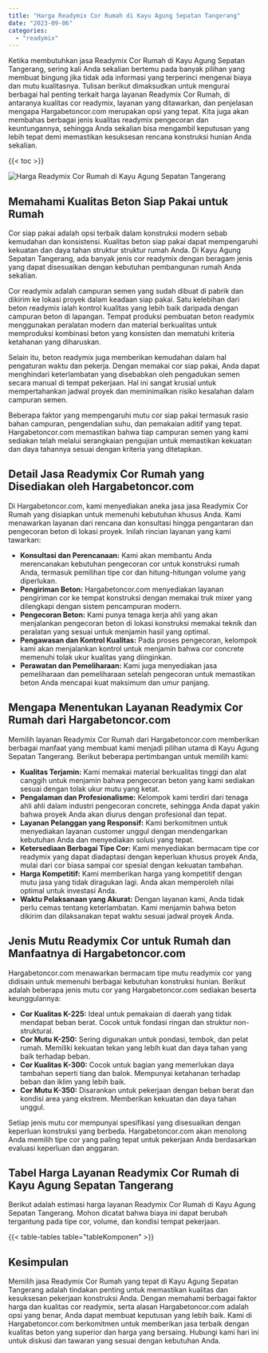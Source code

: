 ```yaml
---
title: "Harga Readymix Cor Rumah di Kayu Agung Sepatan Tangerang"
date: "2023-09-06"
categories: 
  - "readymix"
---
```



Ketika membutuhkan jasa Readymix Cor Rumah di Kayu Agung Sepatan Tangerang, sering kali Anda sekalian bertemu pada banyak pilihan yang membuat bingung jika tidak ada informasi yang terperinci mengenai biaya dan mutu kualitasnya. Tulisan berikut dimaksudkan untuk mengurai berbagai hal penting terkait harga layanan Readymix Cor Rumah, di antaranya kualitas cor readymix, layanan yang ditawarkan, dan penjelasan mengapa Hargabetoncor.com merupakan opsi yang tepat. Kita juga akan membahas berbagai jenis kualitas readymix pengecoran dan keuntungannya, sehingga Anda sekalian bisa mengambil keputusan yang lebih tepat demi memastikan kesuksesan rencana konstruksi hunian Anda sekalian.

{{< toc >}}

![Harga Readymix Cor Rumah di Kayu Agung Sepatan Tangerang](https://hargareadymixid.github.io/hbc/readymix-hbc%20(34).png)

## Memahami Kualitas Beton Siap Pakai untuk Rumah

Cor siap pakai adalah opsi terbaik dalam konstruksi modern sebab kemudahan dan konsistensi. Kualitas beton siap pakai dapat mempengaruhi kekuatan dan daya tahan struktur struktur rumah Anda. Di Kayu Agung Sepatan Tangerang, ada banyak jenis cor readymix dengan beragam jenis yang dapat disesuaikan dengan kebutuhan pembangunan rumah Anda sekalian.

Cor readymix adalah campuran semen yang sudah dibuat di pabrik dan dikirim ke lokasi proyek dalam keadaan siap pakai. Satu kelebihan dari beton readymix ialah kontrol kualitas yang lebih baik daripada dengan campuran beton di lapangan. Tempat produksi pembuatan beton readymix menggunakan peralatan modern dan material berkualitas untuk memproduksi kombinasi beton yang konsisten dan mematuhi kriteria ketahanan yang diharuskan.

Selain itu, beton readymix juga memberikan kemudahan dalam hal pengaturan waktu dan pekerja. Dengan memakai cor siap pakai, Anda dapat menghindari keterlambatan yang disebabkan oleh pengadukan semen secara manual di tempat pekerjaan. Hal ini sangat krusial untuk mempertahankan jadwal proyek dan meminimalkan risiko kesalahan dalam campuran semen.

Beberapa faktor yang mempengaruhi mutu cor siap pakai termasuk rasio bahan campuran, pengendalian suhu, dan pemakaian aditif yang tepat. Hargabetoncor.com memastikan bahwa tiap campuran semen yang kami sediakan telah melalui serangkaian pengujian untuk memastikan kekuatan dan daya tahannya sesuai dengan kriteria yang ditetapkan.

## Detail Jasa Readymix Cor Rumah yang Disediakan oleh Hargabetoncor.com

Di Hargabetoncor.com, kami menyediakan aneka jasa jasa Readymix Cor Rumah yang disiapkan untuk memenuhi kebutuhan khusus Anda. Kami menawarkan layanan dari rencana dan konsultasi hingga pengantaran dan pengecoran beton di lokasi proyek. Inilah rincian layanan yang kami tawarkan:

- **Konsultasi dan Perencanaan:** Kami akan membantu Anda merencanakan kebutuhan pengecoran cor untuk konstruksi rumah Anda, termasuk pemilihan tipe cor dan hitung-hitungan volume yang diperlukan.
- **Pengiriman Beton:** Hargabetoncor.com menyediakan layanan pengiriman cor ke tempat konstruksi dengan memakai truk mixer yang dilengkapi dengan sistem pencampuran modern.
- **Pengecoran Beton:** Kami punya tenaga kerja ahli yang akan menjalankan pengecoran beton di lokasi konstruksi memakai teknik dan peralatan yang sesuai untuk menjamin hasil yang optimal.
- **Pengawasan dan Kontrol Kualitas:** Pada proses pengecoran, kelompok kami akan menjalankan kontrol untuk menjamin bahwa cor concrete memenuhi tolak ukur kualitas yang diinginkan.
- **Perawatan dan Pemeliharaan:** Kami juga menyediakan jasa pemeliharaan dan pemeliharaan setelah pengecoran untuk memastikan beton Anda mencapai kuat maksimum dan umur panjang.

## Mengapa Menentukan Layanan Readymix Cor Rumah dari Hargabetoncor.com

Memilih layanan Readymix Cor Rumah dari Hargabetoncor.com memberikan berbagai manfaat yang membuat kami menjadi pilihan utama di Kayu Agung Sepatan Tangerang. Berikut beberapa pertimbangan untuk memilih kami:

- **Kualitas Terjamin:** Kami memakai material berkualitas tinggi dan alat canggih untuk menjamin bahwa pengecoran beton yang kami sediakan sesuai dengan tolak ukur mutu yang ketat.
- **Pengalaman dan Profesionalisme:** Kelompok kami terdiri dari tenaga ahli ahli dalam industri pengecoran concrete, sehingga Anda dapat yakin bahwa proyek Anda akan diurus dengan profesional dan tepat.
- **Layanan Pelanggan yang Responsif:** Kami berkomitmen untuk menyediakan layanan customer unggul dengan mendengarkan kebutuhan Anda dan menyediakan solusi yang tepat.
- **Ketersediaan Berbagai Tipe Cor:** Kami menyediakan bermacam tipe cor readymix yang dapat diadaptasi dengan keperluan khusus proyek Anda, mulai dari cor biasa sampai cor spesial dengan kekuatan tambahan.
- **Harga Kompetitif:** Kami memberikan harga yang kompetitif dengan mutu jasa yang tidak diragukan lagi. Anda akan memperoleh nilai optimal untuk investasi Anda.
- **Waktu Pelaksanaan yang Akurat:** Dengan layanan kami, Anda tidak perlu cemas tentang keterlambatan. Kami menjamin bahwa beton dikirim dan dilaksanakan tepat waktu sesuai jadwal proyek Anda.

## Jenis Mutu Readymix Cor untuk Rumah dan Manfaatnya di Hargabetoncor.com

Hargabetoncor.com menawarkan bermacam tipe mutu readymix cor yang didisain untuk memenuhi berbagai kebutuhan konstruksi hunian. Berikut adalah beberapa jenis mutu cor yang Hargabetoncor.com sediakan beserta keunggulannya:

- **Cor Kualitas K-225:** Ideal untuk pemakaian di daerah yang tidak mendapat beban berat. Cocok untuk fondasi ringan dan struktur non-struktural.
- **Cor Mutu K-250:** Sering digunakan untuk pondasi, tembok, dan pelat rumah. Memiliki kekuatan tekan yang lebih kuat dan daya tahan yang baik terhadap beban.
- **Cor Kualitas K-300:** Cocok untuk bagian yang memerlukan daya tambahan seperti tiang dan balok. Mempunyai ketahanan terhadap beban dan iklim yang lebih baik.
- **Cor Mutu K-350:** Disarankan untuk pekerjaan dengan beban berat dan kondisi area yang ekstrem. Memberikan kekuatan dan daya tahan unggul.

Setiap jenis mutu cor mempunyai spesifikasi yang disesuaikan dengan keperluan konstruksi yang berbeda. Hargabetoncor.com akan menolong Anda memilih tipe cor yang paling tepat untuk pekerjaan Anda berdasarkan evaluasi keperluan dan anggaran.

## Tabel Harga Layanan Readymix Cor Rumah di Kayu Agung Sepatan Tangerang

Berikut adalah estimasi harga layanan Readymix Cor Rumah di Kayu Agung Sepatan Tangerang. Mohon dicatat bahwa biaya ini dapat berubah tergantung pada tipe cor, volume, dan kondisi tempat pekerjaan.

{{< table-tables table="tableKomponen" >}}

## Kesimpulan

Memilih jasa Readymix Cor Rumah yang tepat di Kayu Agung Sepatan Tangerang adalah tindakan penting untuk memastikan kualitas dan kesuksesan pekerjaan konstruksi Anda. Dengan memahami berbagai faktor harga dan kualitas cor readymix, serta alasan Hargabetoncor.com adalah opsi yang benar, Anda dapat membuat keputusan yang lebih baik. Kami di Hargabetoncor.com berkomitmen untuk memberikan jasa terbaik dengan kualitas beton yang superior dan harga yang bersaing. Hubungi kami hari ini untuk diskusi dan tawaran yang sesuai dengan kebutuhan Anda.
